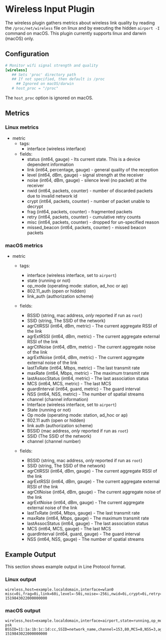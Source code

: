 # Wireless Input Plugin

The wireless plugin gathers metrics about wireless link quality by reading the `/proc/net/wireless` file on linux and by executing the hidden `airport -I` command on macOS. This plugin currently supports linux and darwin (macOS) only.

## Configuration

```toml
# Monitor wifi signal strength and quality
[wireless]
   ## Sets 'proc' directory path
   ## If not specified, then default is /proc
	 ## Ignored on macOS/darwin
   # host_proc = "/proc"
```

The `host_proc` option is ignored on macOS.

## Metrics

### Linux metrics

- metric
  - tags:
    - interface (wireless interface)
  - fields:
    - status (int64, gauge) - Its current state. This is a device dependent information
    - link (int64, percentage, gauge) - general quality of the reception
    - level (int64, dBm, gauge) - signal strength at the receiver
    - noise (int64, dBm, gauge) - silence level (no packet) at the receiver
    - nwid (int64, packets, counter) - number of discarded packets due to invalid network id
    - crypt (int64, packets, counter) - number of packet unable to decrypt
    - frag (int64, packets, counter) - fragmented packets
    - retry (int64, packets, counter) - cumulative retry counts
    - misc (int64, packets, counter) - dropped for un-specified reason
    - missed_beacon (int64, packets, counter) - missed beacon packets


### macOS metrics

- metric
  - tags:
    - interface (wireless interface, set to `airport`)
    - state (running or not)
    - op_mode (operating mode: station, ad_hoc or ap)
    - 802.11_auth (open or hidden)
    - link_auth (authorization scheme)

  - fields:
    - BSSID (string, mac address, _only_ reported if run as `root`)
    - SSID (string, The SSID of the network)
    - agrCtlRSSI (int64, dBm, metric) - The current aggregate RSSI of the link
    - agrExtRSSI (int64, dBm, metric) - The current aggregate external RSSI of the link
    - agrCtlNoise (int64, dBm, metric) - The current aggregate noise of the link
    - agrExtNoise (int64, dBm, metric) - The current aggregate external noise of the link
    - lastTxRate (int64, Mbps, metric) - The last transmit rate
    - maxRate (int64, Mbps, metric) - The maximum transmit rate
    - lastAssocStatus (int64, metric) - The last association status
    - MCS (int64, MCS, metric) - The last MCS
    - guardInterval (int64, guard, metric) - The guard interval
    - NSS (int64, NSS, metric) - The number of spatial streams
    - channel (channel information)
    - Interface (wireless interface, set to `airport`)
    - State (running or not)
    - Op mode (operating mode: station, ad_hoc or ap)
    - 802.11 auth (open or hidden)
    - link auth (authorization scheme)
    - BSSID (mac address, _only_ reported if run as `root`)
    - SSID (The SSID of the network)
    - channel (channel number)
  - fields:
    - BSSID (string, mac address, _only_ reported if run as `root`)
    - SSID (string, The SSID of the network)
    - agrCtlRSSI (int64, dBm, gauge) - The current aggregate RSSI of the link
    - agrExtRSSI (int64, dBm, gauge) - The current aggregate external RSSI of the link
    - agrCtlNoise (int64, dBm, gauge) - The current aggregate noise of the link
    - agrExtNoise (int64, dBm, gauge) - The current aggregate external noise of the link
    - lastTxRate (int64, Mbps, gauge) - The last transmit rate
    - maxRate (int64, Mbps, gauge) - The maximum transmit rate
    - lastAssocStatus (int64, gauge) - The last association status
    - MCS (int64, MCS, gauge) - The last MCS
    - guardInterval (int64, guard, gauge) - The guard interval
    - NSS (int64, NSS, gauge) - The number of spatial streams

## Example Output

This section shows example output in Line Protocol format.

### Linux output

```shell
wireless,host=example.localdomain,interface=wlan0 misc=0i,frag=0i,link=60i,level=-50i,noise=-256i,nwid=0i,crypt=0i,retry=1525i,missed_beacon=0i,status=0i 1519843022000000000
```

### macOS output

```shell
wireless,host=example.localdomain,interface=airport,state=running,op_mode=station,802.11_auth=open,link_auth=wpa2-psk BSSID=11:1a:1b:1c:1d:cc,SSID=network_name,channel=153,80,MCS=8,NSS=3,agrCtlRSSI=-256i,agrExtRSSI=0i,agrCtlNoise=-256i,agrExtNoise=0i,maxRate=450i,lastTxRate=100i,guardInterval=400 1519843022000000000
```
